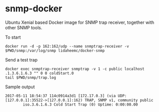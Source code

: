 # snmp-docker

Ubuntu Xenial based Docker image for SNMP trap receiver, together with other SNMP tools.

To start

    docker run -d -p 162:162/udp --name snmptrap-receiver -v $PWD/snmp:/var/log/snmp lidaheemc/docker-snmp
    
Send a test trap

    docker exec snmptrap-receiver snmptrap -v 1 -c public localhost .1.3.6.1.6.3 "" 0 0 coldStart.0
    tail $PWD/snmp/trap.log

Sample output

```
2017-05-11 18:54:37 114c0914a3d1 [172.17.0.3] (via UDP: [127.0.0.1]:35522->[127.0.0.1]:162) TRAP, SNMP v1, community public
        iso.3.6.1.6.3 Cold Start Trap (0) Uptime: 0:00:00.00
```
